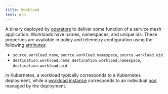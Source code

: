 ```yaml
---
title: Workload
test: n/a
---
```


A binary deployed by [operators](/docs/reference/glossary/#operator) to deliver some function of a service mesh application.
Workloads have names, namespaces, and unique ids. These properties are available in policy and telemetry configuration
using the following [attributes](/docs/reference/glossary/#attribute):

* `source.workload.name`, `source.workload.namespace`, `source.workload.uid`
* `destination.workload.name`, `destination.workload.namespace`, `destination.workload.uid`

In Kubernetes, a workload typically corresponds to a Kubernetes deployment,
while a [workload instance](/docs/reference/glossary/#workload-instance) corresponds to an individual [pod](/docs/reference/glossary/#pod) managed
by the deployment.
